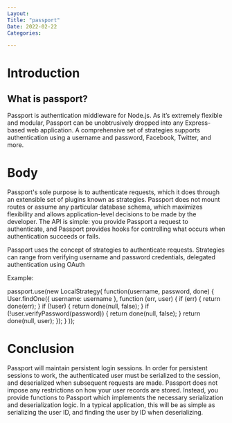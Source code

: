 ```yaml
---
Layout:
Title: "passport"
Date: 2022-02-22
Categories:

---
```


# Introduction

## What is passport?

Passport is authentication middleware for Node.js. As it’s extremely flexible and modular, 
Passport can be unobtrusively dropped into any Express-based web application. A comprehensive 
set of strategies supports authentication using a username and password, Facebook, Twitter, and more. 

# Body

Passport's sole purpose is to authenticate requests, which it does through an extensible set of plugins 
known as strategies. Passport does not mount routes or assume any particular database schema, which 
maximizes flexibility and allows application-level decisions to be made by the developer. The API is 
simple: you provide Passport a request to authenticate, and Passport provides hooks for controlling what 
occurs when authentication succeeds or fails.

Passport uses the concept of strategies to authenticate requests. Strategies can range from verifying username 
and password credentials, delegated authentication using OAuth

Example:

   passport.use(new LocalStrategy(
  function(username, password, done) {
    User.findOne({ username: username }, function (err, user) {
      if (err) { return done(err); }
      if (!user) { return done(null, false); }
      if (!user.verifyPassword(password)) { return done(null, false); }
      return done(null, user);
    });
  }
));

# Conclusion
Passport will maintain persistent login sessions. In order for persistent sessions to work, the authenticated 
user must be serialized to the session, and deserialized when subsequent requests are made.
Passport does not impose any restrictions on how your user records are stored. Instead, you provide functions 
to Passport which implements the necessary serialization and deserialization logic. In a typical application, 
this will be as simple as serializing the user ID, and finding the user by ID when deserializing.
